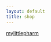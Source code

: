 ```yaml
---
layout: default
title: shop
---
```


<div id="myShop">
    <a href="https://shop.spreadshirt.de/mylittlepharm">mylittlepharm</a>
</div>

<script>
    var spread_shop_config = {
        shopName: 'mylittlepharm',
        locale: 'de_DE',
        prefix: 'https://shop.spreadshirt.de',
        baseId: 'myShop'
    };
</script>

<script type="text/javascript"
        src="https://shop.spreadshirt.de/shopfiles/shopclient/shopclient.nocache.js">
</script>